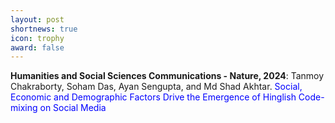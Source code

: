 ```yaml
---
layout: post
shortnews: true
icon: trophy
award: false
---
```



<b>Humanities and Social Sciences Communications - Nature, 2024</b>:  Tanmoy Chakraborty, Soham Das, Ayan Sengupta, and Md Shad Akhtar. <font color="blue">Social, Economic and Demographic Factors Drive the Emergence of Hinglish Code-mixing on Social Media</font>


